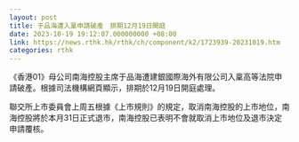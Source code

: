 ```yaml
---
layout: post
title: 于品海遭入稟申請破產　排期12月19日開庭
date: 2023-10-19 19:12:07.000000000 +08:00
link: https://news.rthk.hk/rthk/ch/component/k2/1723939-20231019.htm
categories: rthk
---
```


《香港01》母公司南海控股主席于品海遭建銀國際海外有限公司入稟高等法院申請破產。根據司法機構網頁顯示，排期於12月19日開庭處理。

聯交所上市委員會上周五根據《上市規則》的規定，取消南海控股的上市地位，南海控股將於本月31日正式退市，南海控股已表明不會就取消上市地位及退市決定申請覆核。
